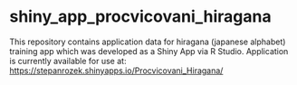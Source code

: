 # shiny_app_procvicovani_hiragana

This repository contains application data for hiragana (japanese alphabet) training app which was developed as a Shiny App via R Studio. Application is currently available for use at: https://stepanrozek.shinyapps.io/Procvicovani_Hiragana/
